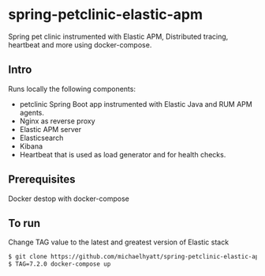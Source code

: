 # spring-petclinic-elastic-apm
Spring pet clinic instrumented with Elastic APM, Distributed tracing, heartbeat and more using docker-compose.

## Intro
Runs locally the following components:
* petclinic Spring Boot app instrumented with Elastic Java and RUM APM agents.
* Nginx as reverse proxy
* Elastic APM server
* Elasticsearch
* Kibana
* Heartbeat that is used as load generator and for health checks.

## Prerequisites
Docker destop with docker-compose

## To run
Change TAG value to the latest and greatest version of Elastic stack
```bash
$ git clone https://github.com/michaelhyatt/spring-petclinic-elastic-apm
$ TAG=7.2.0 docker-compose up
```
